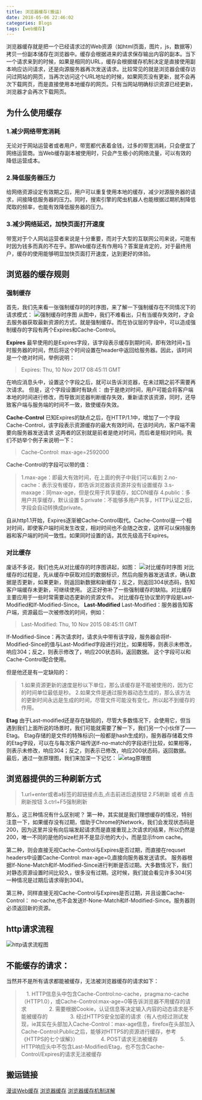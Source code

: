 ```yaml
---
title: 浏览器缓存(搬运)
date: 2018-05-06 22:46:02
categories: Blogs
tags: [web缓存]
---
```

浏览器缓存就是把一个已经请求过的Web资源（如html页面，图片，js，数据等）拷贝一份副本储存在浏览器中。缓存会根据进来的请求保存输出内容的副本。当下一个请求来到的时候，如果是相同的URL，缓存会根据缓存机制决定是直接使用副本响应访问请求，还是向源服务器再次发送请求。比较常见的就是浏览器会缓存访问过网站的网页，当再次访问这个URL地址的时候，如果网页没有更新，就不会再次下载网页，而是直接使用本地缓存的网页。只有当网站明确标识资源已经更新，浏览器才会再次下载网页。
## 为什么使用缓存
### 1.减少网络带宽消耗
无论对于网站运营者或者用户，带宽都代表着金钱，过多的带宽消耗，只会便宜了网络运营商。当Web缓存副本被使用时，只会产生极小的网络流量，可以有效的降低运营成本。

### 2.降低服务器压力
给网络资源设定有效期之后，用户可以重复使用本地的缓存，减少对源服务器的请求，间接降低服务器的压力。同时，搜索引擎的爬虫机器人也能根据过期机制降低爬取的频率，也能有效降低服务器的压力。

### 3.减少网络延迟，加快页面打开速度
带宽对于个人网站运营者来说是十分重要，而对于大型的互联网公司来说，可能有时因为钱多而真的不在乎。那Web缓存还有作用吗？答案是肯定的，对于最终用户，缓存的使用能够明显加快页面打开速度，达到更好的体验。

## 浏览器的缓存规则
### 强制缓存
首先，我们先来看一张强制缓存时的时序图，来了解一下强制缓存在不同情况下的请求模式：
![强制缓存时序图](/img/浏览器缓存/1.png)
从图中，我们不难看出，只有当缓存失效时，才会去服务器获取最新资源的方式，就是强制缓存。而在协议层的字段中，可以造成强制缓存的字段有两个Expires和Cache-Control。

**Expires**
最早使用的是Expires字段，该字段表示缓存到期时间，即有效时间+当时服务器的时间，然后将这个时间设置在header中返回给服务器。因此，该时间是一个绝对时间，举例说明：
> Expires: Thu, 10 Nov 2017 08:45:11 GMT

在响应消息头中，设置这个字段之后，就可以告诉浏览器，在未过期之前不需要再次请求。
但是，这个字段设置时有缺点：
由于是绝对时间，用户可能会将客户端本地的时间进行修改，而导致浏览器判断缓存失效，重新请求该资源，同时，还导致客户端与服务端的时间不一致，致使缓存失效。

**Cache-Control**
已知Expires的缺点之后，在HTTP/1.1中，增加了一个字段Cache-Control，该字段表示资源缓存的最大有效时间，在该时间内，客户端不需要向服务器发送请求
这两者的区别就是前者是绝对时间，而后者是相对时间。我们不妨举个例子来说明一下：
> Cache-Control: max-age=2592000

Cache-Control的字段可以带的值：
> 1.max-age：即最大有效时间，在上面的例子中我们可以看到
2.no-cache：表示没有缓存，即告诉浏览器该资源并没有设置缓存
3.s-maxage：同max-age，但是仅用于共享缓存，如CDN缓存
4.public：多用户共享缓存，默认设置
5.private：不能够多用户共享，HTTP认证之后，字段会自动转换成private。

自从http1.1开始，Expires逐渐被Cache-Control取代。Cache-Control是一个相对时间，即使客户端时间发生改变，相对时间也不会随之改变，这样可以保持服务器和客户端的时间一致性。如果同时设置的话，其优先级高于Expires。

### 对比缓存
废话不多说，我们也先从对比缓存的时序图讲起，如图：
![对比缓存时序图](/img/浏览器缓存/2.png)
对比缓存的过程是，先从缓存中获取对应的数据标识，然后向服务器发送请求，确认数据是否更新，如果更新，则返回新数据和新缓存；反之，则返回304状态码，告知客户端缓存未更新，可继续使用。
这正好弥补了一些强制缓存的缺陷。对比缓存主要应用于一些时常需要动态更新的资源文件。
对比缓存在协议里的字段是Last-Modified和If-Modified-Since。
**Last-Modified**
Last-Modified：服务器告知客户端，资源最后一次被修改的时间，例如：
> Last-Modified: Thu, 10 Nov 2015 08:45:11 GMT

If-Modified-Since：再次请求时，请求头中带有该字段，服务器会将If-Modified-Since的值与Last-Modified字段进行对比，如果相等，则表示未修改，响应304；反之，则表示修改了，响应200状态码，返回数据。
这个字段可以和Cache-Control配合使用。

但是他还是有一定缺陷的：
> 1.如果资源更新的速度是秒以下单位，那么该缓存是不能被使用的，因为它的时间单位最低是秒。
2.如果文件是通过服务器动态生成的，那么该方法的更新时间永远是生成的时间，尽管文件可能没有变化，所以起不到缓存的作用。

**Etag**
由于Last-modified还是存在缺陷的，尽管大多数情况下，会使用它，但当遇到我们上面所说的场景时，我们可能就需要了解一下，我们另一个小伙伴了——Etag。
Etag存储的是文件的特殊标识(一般都是hash生成的)，服务器存储着文件的Etag字段，可以在与每次客户端传送If-no-match的字段进行比较，如果相等，则表示未修改，响应304；反之，则表示已修改，响应200状态码，返回数据。
最后，通过一张原理图，我们来加深一下记忆：
![etag原理图](/img/浏览器缓存/3.png)

## 浏览器提供的三种刷新方式
> 1.url+enter或者a标签的超链接点击,点击前进后退按钮
2.F5刷新 或者 点击刷新按钮
3.ctrl+F5强制刷新

那么，这三种情况有什么区别呢？
第一种，其实就是我们理想缓存的情况，特别注意一下，如果缓存没有过期，借助于Chrome的Network，我们会发现状态码是200，因为这里并没有向后端发起请求而是直接重现上次请求的结果，所以仍然是200，唯一不同的是他的size栏并不是显示他的大小，而是显示from cache。

第二种，则会直接无视Cache-Control与Expires是否过期，而直接在requset headers中设置Cache-Control: max-age=0,直接向服务器发送请求。
服务器根据If-None-Match和If-Modified-Since进行判断是否过期。大多数情况下，我们对静态资源设置时间比较久，很多没有过期。这时候，我们就会看见许多304(另一种情况是过期后请求得到304)。

第三种，同样直接无视Cache-Control与Expires是否过期，并且设置Cache-Control： no-cache,也不会发送If-None-Match和If-Modified-Since。服务器则必须返回新的资源。

## http请求流程
![http请求流程图](/img/浏览器缓存/4.png)

## 不能缓存的请求：
当然并不是所有请求都能被缓存，无法被浏览器缓存的请求如下：
> 　1. HTTP信息头中包含Cache-Control:no-cache，pragma:no-cache（HTTP1.0），或Cache-Control:max-age=0等告诉浏览器不用缓存的请求
　　　　2. 需要根据Cookie，认证信息等决定输入内容的动态请求是不能被缓存的
　　　　3. 经过HTTPS安全加密的请求（有人也经过测试发现，ie其实在头部加入Cache-Control：max-age信息，firefox在头部加入Cache-Control:Public之后，能够对HTTPS的资源进行缓存，参考《HTTPS的七个误解》）
　　　　4. POST请求无法被缓存
　　　　5. HTTP响应头中不包含Last-Modified/Etag，也不包含Cache-Control/Expires的请求无法被缓存

## 搬运链接
[漫谈Web缓存](https://segmentfault.com/a/1190000006671795)
[浏览器缓存](https://segmentfault.com/a/1190000011212929)
[浏览器缓存机制详解](https://www.cnblogs.com/slly/p/6732749.html)